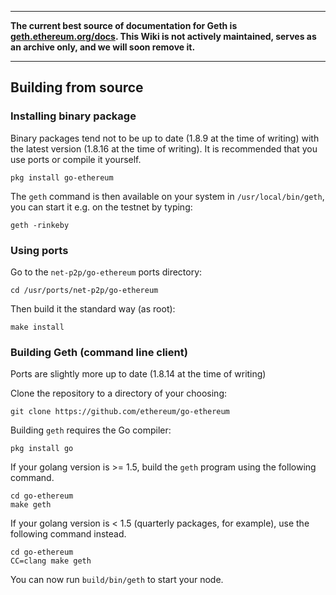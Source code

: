 ***

**The current best source of documentation for Geth is [geth.ethereum.org/docs](https://geth.ethereum.org/docs/). This Wiki is not actively maintained, serves as an archive only, and we will soon remove it.**

***

## Building from source

### Installing binary package

Binary packages tend not to be up to date (1.8.9 at the time of writing) with the latest version (1.8.16 at the time of writing). It is recommended that you use ports or compile it yourself.

```shell
pkg install go-ethereum
```

The `geth` command is then available on your system in `/usr/local/bin/geth`, you can start it e.g. on the testnet by typing:

```shell
geth -rinkeby
```

### Using ports

Go to the `net-p2p/go-ethereum` ports directory:

```shell
cd /usr/ports/net-p2p/go-ethereum
```
Then build it the standard way (as root):

```shell
make install
```

### Building Geth (command line client)

Ports are slightly more up to date (1.8.14 at the time of writing)

Clone the repository to a directory of your choosing:

```shell
git clone https://github.com/ethereum/go-ethereum
```

Building `geth` requires the Go compiler:

```shell
pkg install go
```

If your golang version is >= 1.5, build the `geth` program using the following command.
```shell
cd go-ethereum
make geth
```
If your golang version is < 1.5 (quarterly packages, for example), use the following command instead.
```shell
cd go-ethereum
CC=clang make geth
```

You can now run `build/bin/geth` to start your node.
